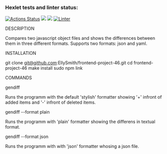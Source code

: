 ### Hexlet tests and linter status:
[![Actions Status](https://github.com/EllySmith/frontend-project-46/workflows/hexlet-check/badge.svg)](https://github.com/EllySmith/frontend-project-46/actions)
<a href="https://codeclimate.com/github/EllySmith/frontend-project-46/test_coverage"><img src="https://api.codeclimate.com/v1/badges/8e40df533f43dab227bc/test_coverage" /></a>
<a href="https://codeclimate.com/github/EllySmith/frontend-project-46/test_coverage"><img src="https://api.codeclimate.com/v1/badges/8e40df533f43dab227bc/test_coverage" /></a>
[![Linter](https://github.com/EllySmith/frontend-project-46/actions/workflows/lint.yml/badge.svg)](https://github.com/EllySmith/frontend-project-46/actions/workflows/lint.yml) 

DESCRIPTION

Compares two javascript object files and shows the differences between them in three different formats. Supports two formats: json and yaml. 

INSTALLATION

git clone git@github.com:EllySmith/frontend-project-46.git
cd frontend-project-46
make install
sudo npm link

COMMANDS 

gendiff <file1> <file2> 

Runs the programm with the default 'stylish' formatter showing '+' infront of added items and '-' infront of deleted items. 

gendiff <file1> <file2> --format plain

Runs the programm with 'plain' formatter showing the differens in textual format.

gendiff <file1> <file2> --format json

Runs the programm with with 'json' formatter whosing a json file. 